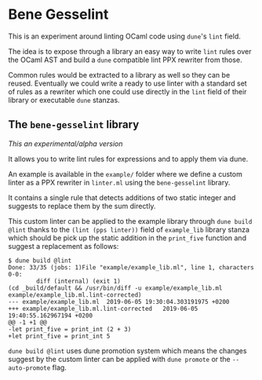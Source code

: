 # Bene Gesselint

This is an experiment around linting OCaml code using `dune`'s `lint` field.

The idea is to expose through a library an easy way to write `lint` rules over the OCaml AST
and build a `dune` compatible lint PPX rewriter from those.

Common rules would be extracted to a library as well so they can be reused. Eventually we could
write a ready to use linter with a standard set of rules as a rewriter which one could use
directly in the `lint` field of their library or executable `dune` stanzas.

## The `bene-gesselint` library

*This an experimental/alpha version*

It allows you to write lint rules for expressions and to apply them via dune.

An example is available in the `example/` folder where we define a custom linter as a PPX rewriter
in `linter.ml` using the `bene-gesselint` library.

It contains a single rule that detects additions of two static integer and suggests to replace them
by the sum directly.

This custom linter can be applied to the example library through `dune build @lint` thanks to
the `(lint (pps linter))` field of `example_lib` library stanza which should be pick up the static
addition in the `print_five` function and suggest a replacement as follows:
```
$ dune build @lint
Done: 33/35 (jobs: 1)File "example/example_lib.ml", line 1, characters 0-0:
        diff (internal) (exit 1)
(cd _build/default && /usr/bin/diff -u example/example_lib.ml example/example_lib.ml.lint-corrected)
--- example/example_lib.ml	2019-06-05 19:30:04.303191975 +0200
+++ example/example_lib.ml.lint-corrected	2019-06-05 19:40:55.162967194 +0200
@@ -1 +1 @@
-let print_five = print_int (2 + 3)
+let print_five = print_int 5
```

`dune build @lint` uses dune promotion system which means the changes suggest by the custom linter
can be applied with `dune promote` or the `--auto-promote` flag.
